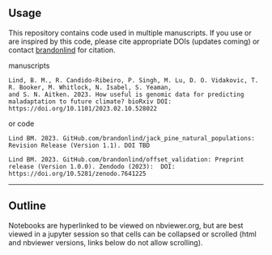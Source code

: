 ## Usage

This repository contains code used in multiple manuscripts. If you use or are inspired by this code, please cite appropriate DOIs (updates coming) or contact [brandonlind](https://github.com/brandonlind) for citation.

manuscripts
```
Lind, B. M., R. Candido-Ribeiro, P. Singh, M. Lu, D. O. Vidakovic, T. R. Booker, M. Whitlock, N. Isabel, S. Yeaman,
and S. N. Aitken. 2023. How useful is genomic data for predicting  maladaptation to future climate? bioRxiv DOI: https://doi.org/10.1101/2023.02.10.528022
```

or code
```
Lind BM. 2023. GitHub.com/brandonlind/jack_pine_natural_populations: Revision Release (Version 1.1). DOI TBD

Lind BM. 2023. GitHub.com/brandonlind/offset_validation: Preprint release (Version 1.0.0). Zendodo (2023):  DOI: https://doi.org/10.5281/zenodo.7641225
```


---

## Outline

Notebooks are hyperlinked to be viewed on nbviewer.org, but are best viewed in a jupyter session so that cells can be collapsed or scrolled (html and nbviewer versions, links below do not allow scrolling).



